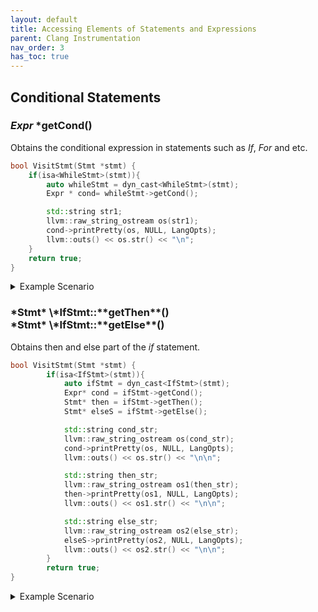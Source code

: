 ```yaml
---
layout: default
title: Accessing Elements of Statements and Expressions
parent: Clang Instrumentation
nav_order: 3
has_toc: true
---
```


## Conditional Statements

### *Expr* \***getCond()**

Obtains the conditional expression in statements such as *If*, *For* and etc. 

```c++
bool VisitStmt(Stmt *stmt) {
    if(isa<WhileStmt>(stmt)){
        auto whileStmt = dyn_cast<WhileStmt>(stmt);
        Expr * cond= whileStmt->getCond();

        std::string str1;
        llvm::raw_string_ostream os(str1);
        cond->printPretty(os, NULL, LangOpts);
        llvm::outs() << os.str() << "\n";
    }
    return true;
}
```

<details markdown="block">
<summary>Example Scenario</summary>
If we execute the above example on the code below:
```c
int main() {
  int a = 5;
  while (a < 10){
    a += 1;
  }
  return 0;
}
```
The output will be:
```
a < 10
```
</details>

<h3 markdown="block">
*Stmt* \*IfStmt::**getThen**()<br>
*Stmt* \*IfStmt::**getElse**()
</h3>

Obtains then and else part of the *if* statement. 

```c++
bool VisitStmt(Stmt *stmt) {
        if(isa<IfStmt>(stmt)){
            auto ifStmt = dyn_cast<IfStmt>(stmt);
            Expr* cond = ifStmt->getCond();
            Stmt* then = ifStmt->getThen();
            Stmt* elseS = ifStmt->getElse();

            std::string cond_str;
            llvm::raw_string_ostream os(cond_str);
            cond->printPretty(os, NULL, LangOpts);
            llvm::outs() << os.str() << "\n\n";

            std::string then_str;
            llvm::raw_string_ostream os1(then_str);
            then->printPretty(os1, NULL, LangOpts);
            llvm::outs() << os1.str() << "\n\n";

            std::string else_str;
            llvm::raw_string_ostream os2(else_str);
            elseS->printPretty(os2, NULL, LangOpts);
            llvm::outs() << os2.str() << "\n\n";
        }
        return true;
}
```
<details markdown="block">
<summary>Example Scenario</summary>
If we execute the above example on the code below and apply ```printPretty``` to them:
```c
int main() {
  int a = 5;
  int b = 6;
  if (a > 4){
    a += 1;
    b -= 1;
  }else{
    a -= 1;
    b += 1;
  }
  return 0;
}
```
The output will be:
```
a > 4

{
    a += 1;
    b -= 1;
}


{
    a -= 1;
    b += 1;
}
```
</details>

### *Stmt*\* SwitchCase::**getSubStmt**()
Gets the statement block that corresponds to the switch case. 


```c++
bool VisitStmt(Stmt *stmt) {
    if (isa<SwitchCase>(stmt)) {
        SwitchCase *switchCase = cast<SwitchCase>(stmt);
        auto subStmtm = switchCase->getSubStmt();
        
        std::string case_block_str;
        llvm::raw_string_ostream os(case_block_str);
        subStmtm->printPretty(os, NULL, LangOpts);
        llvm::outs() << os.str() << "\n\n";
    }
    return true;
}
```
<details markdown="block">
<summary>Example Scenario</summary>
If we execute the above example on the code below:
```c
int main() {
  int a = 4;
  
  switch(a){
    case 1: a += 1;
    case 2: a *= 2;
    case 3: a -= 3;
    default: a = 0;
  };

  return 0;
}
```
The output will be:
```
a += 1

a *= 2

a -= 3

a = 0
```
</details>

<h3 markdown="block">
*SwitchCase* \*SwitchStmt::**getSwitchCaseList**()<br>
*SwitchCase* \*SwitchCase::**getNextSwitchCase**()
</h3>

Iterates through the cases of the switch statement. 

```c++
bool VisitStmt(Stmt *stmt) {
    if (isa<SwitchStmt>(stmt)) {
        auto switchStmt = cast<SwitchStmt>(stmt);
        auto switchCase = switchStmt->getSwitchCaseList();
        
        while (switchCase){
            std::string case_str;
            llvm::raw_string_ostream os(case_str);
            switchCase->printPretty(os, NULL, LangOpts);
            llvm::outs() << os.str() << "\n\n";
            switchCase = switchCase->getNextSwitchCase();
        }

    }
    return true;
}
```

<details markdown="block">
<summary>Example Scenario</summary>
If we execute the above example on the code below:
```c
int main() {
  int a = 4;
  
  switch(a){
    case 1: a += 1;
    case 2: a *= 2;
    case 3: a -= 3;
    default: a = 0;
  };

  return 0;
}
```
The output will be:
```
default:
a = 0;


case 3:
a -= 3;


case 2:
a *= 2;


case 1:
a += 1;
```
</details>

## Loop Statements

### *Stmt* \*Forstmt::**getBody**()

Obtains the body of a given statement. Can be applied to loops and functions.  

```c++
bool VisitStmt(Stmt *stmt) {
    if (isa<ForStmt>(stmt)){
        ForStmt * forStmt = dyn_cast<ForStmt>(stmt);
        Stmt* body = forStmt->getBody();

        std::string body_str;
        llvm::raw_string_ostream os(body_str);
        body->printPretty(os, NULL, LangOpts);
        llvm::outs() << os.str() << "\n\n";
    }
    return true;
}
```

<details markdown="block">
<summary>Example Scenario</summary>
If we execute the above example on the code below:
```c
int main() {
  int a = 5;
  int b = 10;
  int i;
  for (i = 0; i < 10; i++){
    a += 1;
    b += 2;
  }
  
  return 0;
}
```
The output will be:
```
{
    a += 1;
    b += 2;
}
```
</details>

## Structural Expressions

Structural expressions includes accessing elements inside pointer, struct, and array.

<h3 markdown="block">
*Expr* \*MemberExpr::**getBase**()<br>
*Expr* \*ArraySubscriptExpr::**getBase**()
</h3>

Obtains base expression if the target expression is *MemberExpr*, *ArraySubscriptExpr*. 

```c++
bool VisitStmt(Stmt *stmt) {
    if (isa<MemberExpr>(stmt)){
        MemberExpr* expr = dyn_cast<MemberExpr>(stmt);
        auto t = expr->getType().getAsString();
        auto t_base = expr->getBase()->getType().getAsString();

        llvm::outs() << t << "\n";
        llvm::outs() << t_base << "\n";
    }
    return true;
}
```

<details markdown="block">
<summary>Example Scenario</summary>
If we execute the above example on the code below:
```c
struct a {
  int b;
};

int main() {
  struct a * aptr;
  aptr->b = 5;
  return 0;
}
```
The output will be (```expr->getBase()``` points to ```aptr```):
```
int
struct a *
```
</details>


### *DeclarationNameInfo* \*MemberExpr::**getMemberNameInfo**()

Obtains information about the member variable. 

```c++
bool VisitStmt(Stmt *stmt) {
        if (isa<MemberExpr>(stmt)){
            MemberExpr * memexpr = dyn_cast<MemberExpr>(stmt);
            auto memberName = memexpr->getMemberNameInfo();
            llvm::outs() << memberName << "\n";
        }
        return true;
}
```

<details markdown="block">
<summary>Example Scenario</summary>
If we execute the above example on the code below:
```c
struct a {
  int myCustomVariable;
};

int main() {
  struct a aptr1 = {.myCustomVariable=3};
  aptr1.myCustomVariable = 5;
  return 0;
}
```
The output will be:
```
myCustomVariable
```
</details>


### *bool* MemberExpr::**isArrow**()

To learn whether the member access is arrow or dot access. 

```c++
bool VisitStmt(Stmt *stmt) {
    if (isa<MemberExpr>(stmt)){
        MemberExpr * memexpr = dyn_cast<MemberExpr>(stmt);
        if(memexpr->isArrow()){
            llvm::outs() << "We got the memeber access with arrow\n";
        }
        else{
            llvm::outs() << "We got the member access with dot\n";
        }
    }
    return true;
}
```

<details markdown="block">
<summary>Example Scenario</summary>
If we execute the above example on the code below:
```c
struct a {
  int myCustomVariable;
};

int main() {

  struct a aptr1 = {.myCustomVariable=3};
  aptr1.myCustomVariable = 5;

  struct a* aptr = &aptr1;
  aptr->myCustomVariable = 5;
  return 0;
}
```
The output will be:
```
We got the member access with dot
We got the memeber access with arrow
```
</details>

### *Expr* \***getSubExpr**()

This base expression used in the dereferencing expression, such as ```*pointer``` -> ```getSubExpr``` will give you ```pointer```. 
  
```c++
bool VisitStmt(Stmt *stmt) {
    if (isa<UnaryOperator>(stmt)) {
        UnaryOperator * unaryexpr = dyn_cast<UnaryOperator>(stmt);

        if (unaryexpr->getOpcode() == UnaryOperatorKind::UO_Deref) {
            
            std::string expr_str;
            llvm::raw_string_ostream os1(expr_str);
            expr_str->printPretty(os1, NULL, LangOpts);
            llvm::outs() << os1.str() << "\n\n";

            Expr * subexpr = unaryexpr->getSubExpr();
            std::string pointer_str;
            llvm::raw_string_ostream os(pointer_str);
            subexpr->printPretty(os, NULL, LangOpts);
            llvm::outs() << os.str() << "\n\n";
        }
    }
    return true;
}
```

<details markdown="block">
<summary>Example Scenario</summary>
if we execute the above example on the code below:
```c

int main() {
  int a = 4;
  int* pointer = &a;
  *pointer = 5;
  return 0;
}
```
The output will be:
```
*pointer

pointer
```
</details>

## Functions

<h3 markdown="block">
*Stmt* \*FunctionDecl::**getBody**()<br>
*bool* FunctionDecl::**hasBody**()<br>
*string* FunctionDecl::**getName**()
</h3>

These functions can be used to obtain information about the given function. 

```c++
bool VisitFunctionDecl(FunctionDecl *f) {
    if (f->hasBody()) {
        Stmt *FuncBody = f->getBody();
        std::string body_str;
        llvm::raw_string_ostream os(body_str);
        FuncBody->printPretty(os, NULL, LangOpts);
        llvm::outs() << f->getName() << "\n";
        llvm::outs() << os.str() << "\n\n";
    }
    
    return true;
}
```

<details markdown="block">
<summary>Example Scenario</summary>
If we execute the above example on the code below:
```c
int customFunc(){
  int b = 1;
  int a = 2;
  return a + b;
}

int main() {
  int a = 5;
  int b = 10;
  return 0;
}
```
The output will be:
```
customFunc
{
    int b = 1;
    int a = 2;
    return a + b;
}


main
{
    int a = 5;
    int b = 10;
    return 0;
}
```
</details>

### *bool* FunctionDecl::**isMain**()

Checks whether the current function is main. 

```c++
bool VisitFunctionDecl(FunctionDecl *f) {
    if (f->isMain()) {
        llvm::outs() << "Got the main function" << "\n";
    }
    else {
        llvm::outs() << "Not the main function\n";
    }
    
    return true;
}
```
<details markdown="block">
<summary>Example Scenario</summary>
If we execute the above example on the code below:
```c
int customFunc(){
  int b = 1;
  int a = 2;
  return a + b;
}

int main() {
  int a = 5;
  int b = 10;
  return 0;
}
```
The output will be:
```
Not the main function
Got the main function
```
</details>